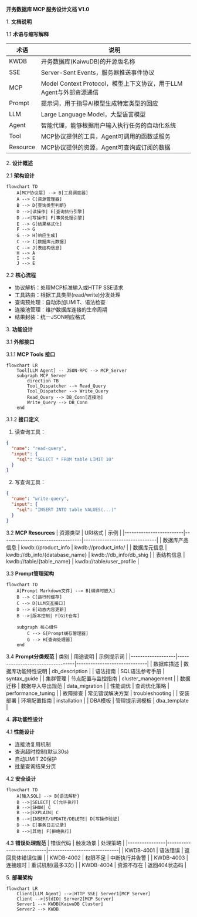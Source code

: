**开务数据库 MCP 服务设计文档 V1.0**




1\. **文档说明**

1.1 **术语与缩写解释**

| 术语        | 说明                                                                 |
|-------------|----------------------------------------------------------------------|
| KWDB        | 开务数据库(KaiwuDB)的开源版名称                                       |
| SSE         | Server-Sent Events，服务器推送事件协议                              |
| MCP | Model Context Protocol，模型上下文协议，用于LLM Agent与外部资源通信 |
| Prompt | 提示词，用于指导AI模型生成特定类型的回应 |
| LLM | Large Language Model，大型语言模型 |
| Agent | 智能代理，能够根据用户输入执行任务的自动化系统 |
| Tool | MCP协议提供的工具，Agent可调用的函数或服务 |
| Resource | MCP协议提供的资源，Agent可查询或订阅的数据 |


2\. **设计概述**

2.1 **架构设计**

```mermaid
flowchart TD
    A[MCP协议层] --> B[工具调度器]
    A --> C[资源管理器]
    B --> D{查询类型判断}
    D -->|读操作| E[查询执行引擎]
    D -->|写操作| F[事务处理引擎]
    E --> G[结果格式化]
    F --> G
    G --> H[响应生成]
    C --> I[数据库元数据]
    C --> J[表结构信息]
    H --> A
    I --> E
    J --> E
```

2.2 **核心流程**
- 协议解析：处理MCP标准输入或HTTP SSE请求
- 工具路由：根据工具类型(read/write)分发处理
- 查询预处理：自动添加LIMIT、语法检查
- 连接池管理：维护数据库连接的生命周期
- 结果封装：统一JSON响应格式

3\. **功能设计**

3.1 **外部接口**

3.1.1 **MCP Tools 接口**
```mermaid
flowchart LR
    Tool[LLM Agent] -- JSON-RPC --> MCP_Server
    subgraph MCP_Server
        direction TB
        Tool_Dispatcher --> Read_Query
        Tool_Dispatcher --> Write_Query
        Read_Query --> DB_Conn[连接池]
        Write_Query --> DB_Conn
    end
```

3.1.2 **接口定义**
1. 读查询工具：
```json
{
  "name": "read-query",
  "input": {
    "sql": "SELECT * FROM table LIMIT 10"
  }
}
```

2. 写查询工具：
```json
{
  "name": "write-query", 
  "input": {
    "sql": "INSERT INTO table VALUES(...)"
  }
}
```

3.2 **MCP Resources**
| 资源类型                | URI格式                          | 示例                          |
|-------------------------|----------------------------------|-------------------------------|
| 数据库产品信息            | kwdb://product_info  | kwdb://product_info/     |
| 数据库元信息            | kwdb://db_info/{database_name}  | kwdb://db_info/db_shig        |
| 表结构信息              | kwdb://table/{table_name}       | kwdb://table/user_profile     |

3.3 **Prompt管理架构**
```mermaid
flowchart TD
    A[Prompt Markdown文件] --> B[编译时嵌入]
    B --> C[运行时缓存]
    C --> D[LLM交互接口]
    D --> E[动态内容更新]
    B -->|版本控制| F[Git仓库]
    
    subgraph 核心组件
        C --> G[Prompt缓存管理器]
        G --> H[查询处理器]
    end
```

3.4 **Prompt分类规范**
| 类别              | 用途说明                          | 示例提示词                  |
|-------------------|----------------------------------|------------------------------|
| 数据库描述        | 数据库功能特性说明               | db_description              |
| 语法指南          | SQL语法参考手册                  | syntax_guide                |
| 集群管理          | 节点配置与监控指南               | cluster_management          |
| 数据迁移          | 数据导入导出规范                 | data_migration              |
| 性能调优          | 查询优化策略                     | performance_tuning          |
| 故障排查          | 常见错误解决方案                 | troubleshooting             |
| 安装部署          | 环境配置指南                     | installation                 |
| DBA模板           | 管理提示词模板                   | dba_template                |



4\. **非功能性设计**

4.1 **性能设计**
- 连接池复用机制
- 查询超时控制(默认30s)
- 自动LIMIT 20保护
- 批量查询结果分页

4.2 **安全设计**
```mermaid
flowchart TD
    A[输入SQL] --> B{语法解析}
    B -->|SELECT| C[允许执行]
    B -->|SHOW| C
    B -->|EXPLAIN| C
    B -->|INSERT/UPDATE/DELETE| D[写操作验证]
    D --> E[事务日志记录]
    B -->|其他| F[拒绝执行]
```

4.3 **错误处理规范**
| 错误代码       | 触发场景                  | 处理策略                     |
|----------------|---------------------------|------------------------------|
| KWDB-4001      | 语法错误                  | 返回具体错误位置             |
| KWDB-4002      | 权限不足                  | 中断执行并告警               |
| KWDB-4003      | 连接超时                  | 重试机制(最多3次)            |
| KWDB-4004      | 资源不存在                | 返回404状态码                |

5\. **部署架构**

```mermaid
flowchart LR
    Client[LLM Agent] -->|HTTP SSE| Server1[MCP Server]
    Client -->|StdIO| Server2[MCP Server]
    Server1 --> KWDB[KaiwuDB Cluster]
    Server2 --> KWDB
```
